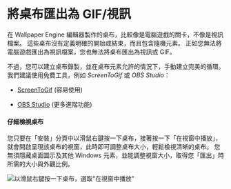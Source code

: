 # 將桌布匯出為 GIF/視訊

在 Wallpaper Engine 編輯器製作的桌布，比較像是電腦遊戲的關卡，不像是視訊檔案。 這些桌布沒有定義明確的開始或結束，而且包含隨機元素。 正如您無法將電腦遊戲匯出為視訊檔案，您也無法將桌布匯出為視訊或 GIF。

不過，您可以建立桌布錄製，並在桌布元素允許的情況下，手動建立完美的循環。 我們建議使用免費工具，例如 *ScreenToGif* 或 *OBS Studio*：

* [ScreenToGif](https://www.screentogif.com/) (容易使用)

* [OBS Studio](https://obsproject.com/) (更多進階功能)

#### 仔細檢視桌布

您只要在「安裝」分頁中以滑鼠右鍵按一下桌布，接著按一下「在視窗中播放」，就會開啟呈現該桌布的視窗，此時即可調整桌布大小，輕鬆檢視清晰的桌布。 您無須隱藏桌面圖示及其他 Windows 元素，並能調整視窗大小，取得您「匯出」時所需的大小與外觀比例。

![以滑鼠右鍵按一下桌布，選取"在視窗中播放"](./playinwindow.gif)